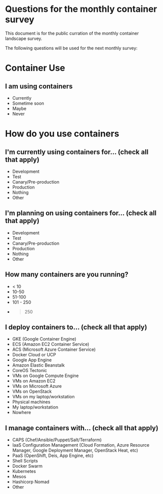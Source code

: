 # Questions for the monthly container survey

This document is for the public curration of the monthly container landscape survey.

The following questions will be used for the next monthly survey:

# Container Use
## I am using containers
   * Currently
   * Sometime soon
   * Maybe
   * Never

# How do you use containers
## I'm currently using containers for... (check all that apply)
   * Development
   * Test
   * Canary/Pre-production
   * Production
   * Nothing
   * Other

## I'm planning on using containers for... (check all that apply)
   * Development
   * Test
   * Canary/Pre-production
   * Production
   * Nothing
   * Other

## How many containers are you running?
   * < 10
   * 10-50
   * 51-100
   * 101 - 250
   * > 250

## I deploy containers to... (check all that apply)
   * GKE (Google Container Engine)
   * ECS (Amazon EC2 Container Service)
   * ACS (Microsoft Azure Container Service)
   * Docker Cloud or UCP
   * Google App Engine
   * Amazon Elastic Beanstalk
   * CoreOS Tectonic
   * VMs on Google Compute Engine
   * VMs on Amazon EC2
   * VMs on Microsoft Azure
   * VMs on OpenStack
   * VMs on my laptop/workstation
   * Physical machines
   * My laptop/workstation
   * Nowhere

## I manage containers with... (check all that apply)
  * CAPS (Chef/Ansible/Puppet/Salt/Terraform)
  * IaaS Configuration Management (Cloud Formation, Azure Resource Manager, Google Deployment Manager, OpenStack Heat, etc)
  * PaaS (OpenShift, Deis, App Engine, etc)
  * Shell Scripts
  * Docker Swarm
  * Kubernetes
  * Mesos
  * Hashicorp Nomad
  * Other
